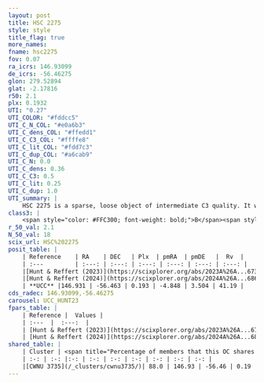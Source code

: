 ```yaml
---
layout: post
title: HSC 2275
style: style
title_flag: true
more_names: 
fname: hsc2275
fov: 0.07
ra_icrs: 146.93099
de_icrs: -56.46275
glon: 279.52894
glat: -2.17816
r50: 2.1
plx: 0.1932
UTI: "0.27"
UTI_COLOR: "#fddcc5"
UTI_C_N_COL: "#e0a6b3"
UTI_C_dens_COL: "#ffedd1"
UTI_C_C3_COL: "#ffffe8"
UTI_C_lit_COL: "#fdd7c3"
UTI_C_dup_COL: "#a6cab9"
UTI_C_N: 0.0
UTI_C_dens: 0.36
UTI_C_C3: 0.5
UTI_C_lit: 0.25
UTI_C_dup: 1.0
UTI_summary: |
    HSC 2275 is a sparse, loose object of intermediate C3 quality. It was recently reported in the literature. This object shares a large percentage of members with a later reported entry.<br><br><span style="color: #99180f; font-weight: bold;">Warning: </span>contains less than 25 stars with <i>P>0.5</i> estimated.
class3: |
    <span style="color: #FFC300; font-weight: bold;">B</span><span style="color: #FFC300; font-weight: bold;">B</span>
r_50_val: 2.1
N_50_val: 18
scix_url: HSC%202275
posit_table: |
    | Reference    | RA    | DEC   | Plx  | pmRA  | pmDE   |  Rv  |
    | :---         | :---: | :---: | :---: | :---: | :---: | :---: |
    |[Hunt & Reffert (2023)](https://scixplorer.org/abs/2023A%26A...673A.114H) | 146.942 | -56.458 | 0.196 | -4.852 | 3.519 | -- |
    |[Hunt & Reffert (2024)](https://scixplorer.org/abs/2024A%26A...686A..42H) | 146.942 | -56.458 | 0.196 | -4.852 | 3.519 | -- |
    | **UCC** |146.931 | -56.463 | 0.193 | -4.848 | 3.504 | 41.19 | 
cds_radec: 146.93099,-56.46275
carousel: UCC_HUNT23
fpars_table: |
    | Reference |  Values |
    | :---  |  :---:  |
    | [Hunt & Reffert (2023)](https://scixplorer.org/abs/2023A%26A...673A.114H) | `AV50=3.133, diffAV50=0.385, MOD50=13.518, logAge50=8.478` |
    | [Hunt & Reffert (2024)](https://scixplorer.org/abs/2024A%26A...686A..42H) | `MassJ=530.815` |
shared_table: |
    | Cluster | <span title="Percentage of members that this OC shares with the ones listed">%</span>   | RA   | DEC   | Plx   | pmRA  | pmDE  | Rv | UTI |
    | :-: | :-: |:-: | :-: | :-: | :-: | :-: | :-: | :-: |
    |[CWNU 3735](/_clusters/cwnu3735/)| 88.0 | 146.93 | -56.46 | 0.19 | -4.85 | 3.5 | 41.19 |0.02 |
---
```

